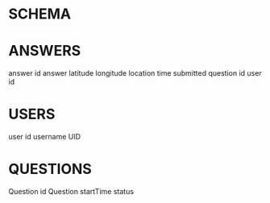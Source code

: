 # SCHEMA

# ANSWERS

answer id
answer
latitude
longitude
location
time submitted
question id
user id

# USERS

user id
username
UID

# QUESTIONS

Question id
Question
startTime
status
